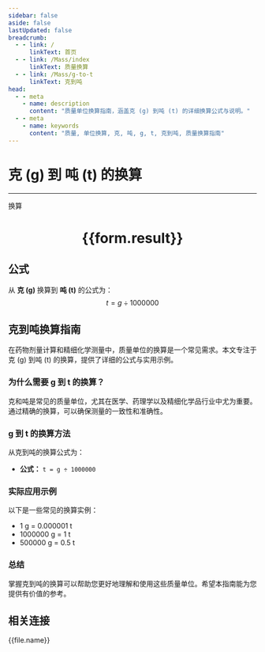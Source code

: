 ```yaml
---
sidebar: false
aside: false
lastUpdated: false
breadcrumb:
  - - link: /
      linkText: 首页
  - - link: /Mass/index
      linkText: 质量换算
  - - link: /Mass/g-to-t
      linkText: 克到吨
head:
  - - meta
    - name: description
      content: "质量单位换算指南，涵盖克 (g) 到吨 (t) 的详细换算公式与说明。"
  - - meta
    - name: keywords
      content: "质量, 单位换算, 克, 吨, g, t, 克到吨, 质量换算指南"
---
```

# 克 (g) 到 吨 (t) 的换算
---
<script setup>
import { onMounted, reactive, inject, ref } from 'vue'
import { NButton, NForm, NFormItem, NInput, NInputNumber, NSelect, NCard, useMessage,NGrid ,NGi } from 'naive-ui'
import { defineClientComponent } from 'vitepress'
import { Mass } from '../../files';

const convert = inject('convert')

const form = reactive({
  number: null,
  result: '',
})

const convertHandler = () => {
  if (form.number !== null && !isNaN(form.number)) {
    const convertedValue = parseFloat(form.number) / 1000000
    form.result = `${form.number}g = ${convertedValue.toFixed(6)}t`
  } else {
    form.result = '请输入有效的数值。'
  }
}
</script>

<n-form size="large" :model="form">
  <n-form-item label="克 (g)">
    <n-input-number v-model:value="form.number" placeholder="输入克" style="width: 100%" />
  </n-form-item>
  <n-form-item>
    <n-button type="info" @click="convertHandler" block>换算</n-button>
  </n-form-item>
</n-form>

<n-card  embedded :bordered="false" hoverable>
  <div  style="text-align:center">
    <h1>{{form.result}}</h1>
  </div>
</n-card>

## 公式

从 **克 (g)** 换算到 **吨 (t)** 的公式为：
$$ t = g \div 1000000 $$

## 克到吨换算指南

在药物剂量计算和精细化学测量中，质量单位的换算是一个常见需求。本文专注于克 (g) 到吨 (t) 的换算，提供了详细的公式与实用示例。

### 为什么需要 g 到 t 的换算？

克和吨是常见的质量单位，尤其在医学、药理学以及精细化学品行业中尤为重要。通过精确的换算，可以确保测量的一致性和准确性。

### g 到 t 的换算方法

从克到吨的换算公式为：

- **公式：** `t = g ÷ 1000000`

### 实际应用示例

以下是一些常见的换算实例：

- 1 g = 0.000001 t
- 1000000 g = 1 t
- 500000 g = 0.5 t

### 总结

掌握克到吨的换算可以帮助您更好地理解和使用这些质量单位。希望本指南能为您提供有价值的参考。

## 相关连接
<n-grid x-gap="12" :cols="2">
  <n-gi v-for="(file, index) in Mass" :key="index">
    <n-button
      text
      tag="a"
      :href="file.path"
      type="info"
    >
      {{file.name}}
    </n-button>
  </n-gi>
</n-grid>